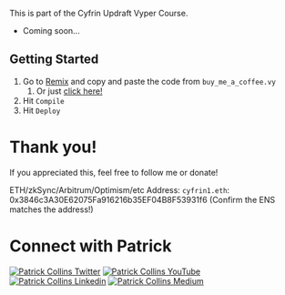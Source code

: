 This is part of the Cyfrin Updraft Vyper Course.

* Coming soon...

## Getting Started

1. Go to [Remix](https://remix.ethereum.org/) and copy and paste the code from `buy_me_a_coffee.vy`
   1. Or just [click here!](https://remix.ethereum.org/#url=https://github.com/Cyfrin/remix-buy-me-a-coffee-cu/buy_me_a_coffee.vy)
3. Hit `Compile`
4. Hit `Deploy`


# Thank you!

If you appreciated this, feel free to follow me or donate!

ETH/zkSync/Arbitrum/Optimism/etc Address: `cyfrin1.eth`: 0x3846c3A30E62075Fa916216b35EF04B8F53931f6 (Confirm the ENS matches the address!)

# Connect with Patrick

[![Patrick Collins Twitter](https://img.shields.io/badge/Twitter-1DA1F2?style=for-the-badge&logo=twitter&logoColor=white)](https://twitter.com/PatrickAlphaC)
[![Patrick Collins YouTube](https://img.shields.io/badge/YouTube-FF0000?style=for-the-badge&logo=youtube&logoColor=white)](https://www.youtube.com/channel/UCn-3f8tw_E1jZvhuHatROwA)
[![Patrick Collins Linkedin](https://img.shields.io/badge/LinkedIn-0077B5?style=for-the-badge&logo=linkedin&logoColor=white)](https://www.linkedin.com/in/patrickalphac/)
[![Patrick Collins Medium](https://img.shields.io/badge/Medium-000000?style=for-the-badge&logo=medium&logoColor=white)](https://medium.com/@patrick.collins_58673/)
